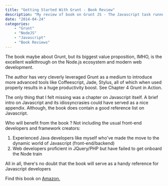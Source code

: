 ```yaml
---
title: "Getting Started With Grunt - Book Review"
description: "My review of book on Grunt JS - The Javascript task runner"
date: "2014-04-24"
categories:
    - "Grunt"
    - "NodeJS"
    - "Javascript"
    - "Book Reviews"
---
```

The book maybe about Grunt, but its biggest value proposition, IMHO, is the
excellent walkthrough on the Node.js ecosystem and modern web development.

The author has very cleverly leveraged Grunt as a medium to introduce more
advanced tools like Coffeescript, Jade, Stylus, all of which when used
properly results in a huge productivity boost. See Chapter 4 Grunt in Action.

The only thing that I felt missing was a chapter on Javascript itself.
A brief intro on Javascript and its idiosyncrasies could have served as a nice
appendix. Although, the book does contain a good reference list on Javascript.

Who will benefit from the book ? Not including the usual front-end developers
and framework creators:

  1. Experienced Java developers like myself who've made the move to the dynamic
world of Javascript (front-end/backend)
  2. Web developers proficient in JQuery/PHP but have failed to get onboard the
Node train

All in all, there's no doubt that the book will serve as a handy reference for
Javascript developers

Find this book on [Amazon.](http://www.amazon.com/Getting-Started-Grunt-JavaScript-Runner/dp/1783980621/ref=cm_rdp_product)
